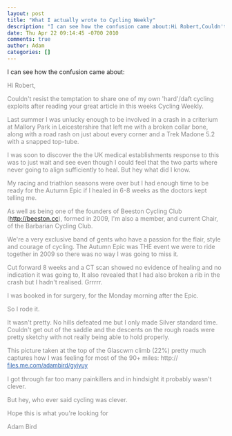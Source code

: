 ```yaml
---
layout: post
title: "What I actually wrote to Cycling Weekly"
description: "I can see how the confusion came about:Hi Robert,Couldn't resist the temptation to share one of my own 'hard'/daft cycling exploits after reading your great article in this weeks Cycling Weekly. Last summer I was unlucky enough to be involved in a..."
date: Thu Apr 22 09:14:45 -0700 2010
comments: true
author: Adam
categories: []
---
```


I can see how the confusion came about:<p /><div><div style="color: rgb(136, 136, 136);">Hi Robert,<p /><div>Couldn&#39;t resist the temptation to share one of my own &#39;hard&#39;/daft cycling exploits after reading your great article in this weeks Cycling Weekly.</div> <p /><div>Last summer I was unlucky enough to be involved in a crash in a criterium at Mallory Park in Leicestershire that left me with a broken collar bone, along with a road rash on just about every corner and a Trek Madone 5.2 with a snapped top-tube.</div> <p /><div>I was soon to discover the the UK medical establishments response to this was to just wait and see even though I could feel that the two parts where never going to align sufficiently to heal. But hey what did I know.</div> <p /><div>My racing and triathlon seasons were over but I had enough time to be ready for the Autumn Epic if I healed in 6-8 weeks as the doctors kept telling me. </div><p /><div>As well as being one of the founders of Beeston Cycling Club (<a href="http://beeston.cc" target="_blank">http://beeston.cc</a>), formed in 2009, I&#39;m also a member, and current Chair, of the Barbarian Cycling Club. </div> <p /><div>We&#39;re a very exclusive band of gents who have a passion for the flair, style and courage of cycling. The Autumn Epic was THE event we were to ride together in 2009 so there was no way I was going to miss it.</div> <p /><div>Cut forward 8 weeks and a CT scan showed no evidence of healing and no indication it was going to, It also revealed that I had also broken a rib in the crash but I hadn&#39;t realised. Grrrrr. </div><p /><div>I was booked in for surgery, for the Monday morning after the Epic.</div><p /><div>So I rode it.</div><p /><div>It wasn&#39;t pretty. No hills defeated me but I only made Silver standard time. Couldn&#39;t get out of the saddle and the descents on the rough roads were pretty sketchy with not really being able to hold properly. </div> <p /><div>This picture taken at the top of the Glascwm climb (22%) pretty much captures how I was feeling for most of the 90+ miles: http://<div style="color: rgb(51, 51, 51); font-size: 13px; line-height: 18px;"><a href="http://files.me.com/adambird/gyiyuy" target="_blank" style="color: rgb(45, 98, 175) !important; text-decoration: underline;">files.me.com/adambird/gyiyuy</a></div></div> <p /><div>I got through far too many painkillers and in hindsight it probably wasn&#39;t clever. </div><p /><div>But hey, who ever said cycling was clever.</div><p /><div>Hope this is what you&#39;re looking for </div> <p /><div>Adam Bird</div><p /></div></div>